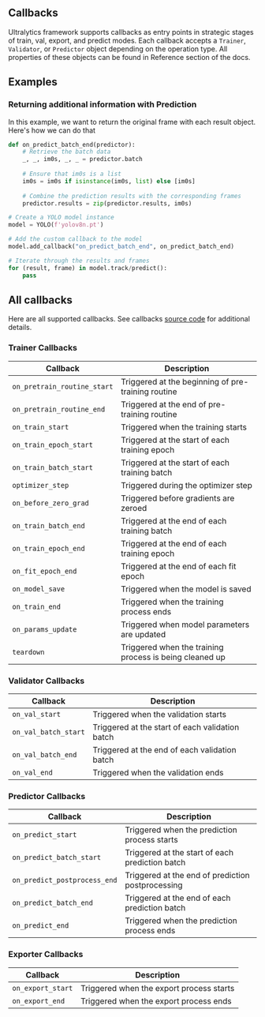 ## Callbacks

Ultralytics framework supports callbacks as entry points in strategic stages of train, val, export, and predict modes.
Each callback accepts a `Trainer`, `Validator`, or `Predictor` object depending on the operation type. All properties of
these objects can be found in Reference section of the docs.

## Examples

### Returning additional information with Prediction

In this example, we want to return the original frame with each result object. Here's how we can do that

```python
def on_predict_batch_end(predictor):
    # Retrieve the batch data
    _, _, im0s, _, _ = predictor.batch
    
    # Ensure that im0s is a list
    im0s = im0s if isinstance(im0s, list) else [im0s]
    
    # Combine the prediction results with the corresponding frames
    predictor.results = zip(predictor.results, im0s)

# Create a YOLO model instance
model = YOLO(f'yolov8n.pt')

# Add the custom callback to the model
model.add_callback("on_predict_batch_end", on_predict_batch_end)

# Iterate through the results and frames
for (result, frame) in model.track/predict():
    pass
```

## All callbacks

Here are all supported callbacks. See callbacks [source code](https://github.com/ultralytics/ultralytics/blob/main/ultralytics/yolo/utils/callbacks/base.py) for additional details.


### Trainer Callbacks

| Callback                    | Description                                             |
|-----------------------------|---------------------------------------------------------|
| `on_pretrain_routine_start` | Triggered at the beginning of pre-training routine      |
| `on_pretrain_routine_end`   | Triggered at the end of pre-training routine            |
| `on_train_start`            | Triggered when the training starts                      |
| `on_train_epoch_start`      | Triggered at the start of each training epoch           |
| `on_train_batch_start`      | Triggered at the start of each training batch           |
| `optimizer_step`            | Triggered during the optimizer step                     |
| `on_before_zero_grad`       | Triggered before gradients are zeroed                   |
| `on_train_batch_end`        | Triggered at the end of each training batch             |
| `on_train_epoch_end`        | Triggered at the end of each training epoch             |
| `on_fit_epoch_end`          | Triggered at the end of each fit epoch                  |
| `on_model_save`             | Triggered when the model is saved                       |
| `on_train_end`              | Triggered when the training process ends                |
| `on_params_update`          | Triggered when model parameters are updated             |
| `teardown`                  | Triggered when the training process is being cleaned up |


### Validator Callbacks

| Callback             | Description                                     |
|----------------------|-------------------------------------------------|
| `on_val_start`       | Triggered when the validation starts            |
| `on_val_batch_start` | Triggered at the start of each validation batch |
| `on_val_batch_end`   | Triggered at the end of each validation batch   |
| `on_val_end`         | Triggered when the validation ends              |


### Predictor Callbacks

| Callback                     | Description                                       |
|------------------------------|---------------------------------------------------|
| `on_predict_start`           | Triggered when the prediction process starts      |
| `on_predict_batch_start`     | Triggered at the start of each prediction batch   |
| `on_predict_postprocess_end` | Triggered at the end of prediction postprocessing |
| `on_predict_batch_end`       | Triggered at the end of each prediction batch     |
| `on_predict_end`             | Triggered when the prediction process ends        |

### Exporter Callbacks

| Callback          | Description                              |
|-------------------|------------------------------------------|
| `on_export_start` | Triggered when the export process starts |
| `on_export_end`   | Triggered when the export process ends   |
